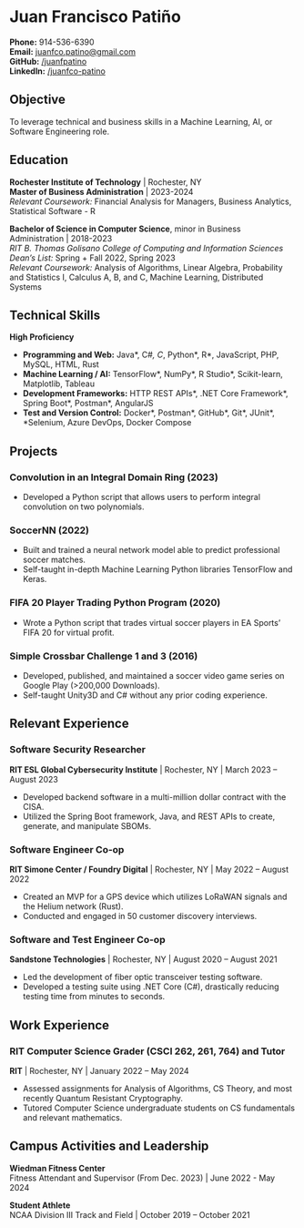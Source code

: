 # Juan Francisco Patiño

**Phone:** 914-536-6390  
**Email:** [juanfco.patino@gmail.com](mailto:juanfco.patino@gmail.com)  
**GitHub:** [/juanfpatino](https://github.com/juanfpatino)  
**LinkedIn:** [/juanfco-patino](http://linkedin.com/in/juanfco-patino)  

## Objective
To leverage technical and business skills in a Machine Learning, AI, or Software Engineering role.

## Education

**Rochester Institute of Technology** | Rochester, NY  
**Master of Business Administration** | 2023-2024  
*Relevant Coursework:* Financial Analysis for Managers, Business Analytics, Statistical Software - R

**Bachelor of Science in Computer Science**, minor in Business Administration | 2018-2023  
*RIT B. Thomas Golisano College of Computing and Information Sciences*  
*Dean’s List:* Spring + Fall 2022, Spring 2023  
*Relevant Coursework:* Analysis of Algorithms, Linear Algebra, Probability and Statistics I, Calculus A, B, and C, Machine Learning, Distributed Systems

## Technical Skills

**High Proficiency**
- **Programming and Web:** Java*, C#*, C*, Python*, R*, JavaScript, PHP, MySQL, HTML, Rust
- **Machine Learning / AI:** TensorFlow*, NumPy*, R Studio*, Scikit-learn, Matplotlib, Tableau
- **Development Frameworks:** HTTP REST APIs*, .NET Core Framework*, Spring Boot*, Postman*, AngularJS
- **Test and Version Control:** Docker*, Postman*, GitHub*, Git*, JUnit*, *Selenium, Azure DevOps, Docker Compose

## Projects

### Convolution in an Integral Domain Ring (2023)
- Developed a Python script that allows users to perform integral convolution on two polynomials.

### SoccerNN (2022)
- Built and trained a neural network model able to predict professional soccer matches.
- Self-taught in-depth Machine Learning Python libraries TensorFlow and Keras.

### FIFA 20 Player Trading Python Program (2020)
- Wrote a Python script that trades virtual soccer players in EA Sports’ FIFA 20 for virtual profit.

### Simple Crossbar Challenge 1 and 3 (2016)
- Developed, published, and maintained a soccer video game series on Google Play (>200,000 Downloads).
- Self-taught Unity3D and C# without any prior coding experience.

## Relevant Experience

### Software Security Researcher  
**RIT ESL Global Cybersecurity Institute** | Rochester, NY | March 2023 – August 2023
- Developed backend software in a multi-million dollar contract with the CISA.
- Utilized the Spring Boot framework, Java, and REST APIs to create, generate, and manipulate SBOMs.

### Software Engineer Co-op  
**RIT Simone Center / Foundry Digital** | Rochester, NY | May 2022 – August 2022
- Created an MVP for a GPS device which utilizes LoRaWAN signals and the Helium network (Rust).
- Conducted and engaged in 50 customer discovery interviews.

### Software and Test Engineer Co-op  
**Sandstone Technologies** | Rochester, NY | August 2020 – August 2021
- Led the development of fiber optic transceiver testing software.
- Developed a testing suite using .NET Core (C#), drastically reducing testing time from minutes to seconds.

## Work Experience

### RIT Computer Science Grader (CSCI 262, 261, 764) and Tutor  
**RIT** | Rochester, NY | January 2022 – May 2024
- Assessed assignments for Analysis of Algorithms, CS Theory, and most recently Quantum Resistant Cryptography.
- Tutored Computer Science undergraduate students on CS fundamentals and relevant mathematics.

## Campus Activities and Leadership

**Wiedman Fitness Center**  
Fitness Attendant and Supervisor (From Dec. 2023) | June 2022 - May 2024

**Student Athlete**  
NCAA Division III Track and Field | October 2019 – October 2021
